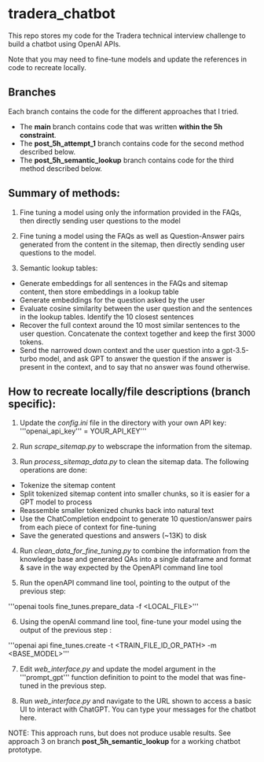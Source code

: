 # tradera_chatbot
This repo stores my code for the Tradera technical interview challenge to build a chatbot using OpenAI APIs. 

Note that you may need to fine-tune models and update the references in code to recreate locally. 

## Branches

Each branch contains the code for the different approaches that I tried. 
 - The **main** branch contains code that was written **within the 5h constraint**. 
 - The **post_5h_attempt_1** branch contains code for the second method described below.
 - The **post_5h_semantic_lookup** branch contains code for the third method described below.

## Summary of methods: 
1. Fine tuning a model using only the information provided in the FAQs, then directly sending user questions to the model 

2. Fine tuning a model using the FAQs as well as Question-Answer pairs generated from the content in the sitemap, then directly sending user questions to the 
   model. 

3. Semantic lookup tables: 
- Generate embeddings for all sentences in the FAQs and sitemap content, then store embeddings in a lookup table 
- Generate embeddings for the question asked by the user 
- Evaluate cosine similarity between the user question and the sentences in the lookup tables. Identify the 10 closest sentences 
- Recover the full context around the 10 most similar sentences to the user question. Concatenate the context together and keep the first 3000 tokens. 
- Send the narrowed down context and the user question into a gpt-3.5-turbo model, and ask GPT to answer the question if the answer is present in the context, 
  and to say that no answer was found otherwise. 

## How to recreate locally/file descriptions (branch specific):

1. Update the *config.ini* file in the directory with your own API key: 
'''openai_api_key''' = YOUR_API_KEY'''

2. Run *scrape_sitemap.py* to webscrape the information from the sitemap. 

3. Run *process_sitemap_data.py* to clean the sitemap data. The following operations are done: 
 - Tokenize the sitemap content 
 - Split tokenized sitemap content into smaller chunks, so it is easier for a GPT model to process
 - Reassemble smaller tokenized chunks back into natural text 
 - Use the ChatCompletion endpoint to generate 10 question/answer pairs from each piece of context for fine-tuning 
 - Save the generated questions and answers (~13K) to disk 
 
4. Run *clean_data_for_fine_tuning.py* to combine the information from the knowledge base and generated QAs 
   into a single dataframe and format & save in the way expected by the OpenAPI command line tool 
   
5. Run the openAPI command line tool, pointing to the output of the previous step: 

'''openai tools fine_tunes.prepare_data -f <LOCAL_FILE>'''

6. Using the openAI command line tool, fine-tune your model using the output of the previous step :

'''openai api fine_tunes.create -t <TRAIN_FILE_ID_OR_PATH> -m <BASE_MODEL>'''


7. Edit *web_interface.py* and update the model argument in the '''prompt_gpt''' function definition to point to the model that was fine-tuned in the previous step. 

8. Run *web_interface.py* and navigate to the URL shown to access a basic UI to interact with ChatGPT. You can type your messages for the chatbot here. 

NOTE: This approach runs, but does not produce usable results. See approach 3 on branch **post_5h_semantic_lookup** for a working chatbot prototype. 

